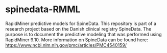 # spinedata-RMML
RapidMiner predictive models for SpineData.
This repository is part of a research project based on the Danish clinical registry SpineData. The purpose is to document the predictive modeling that was performed using RapidMiner 9.10. More information on SpineData can be found here: https://www.ncbi.nlm.nih.gov/pmc/articles/PMC4540159/
